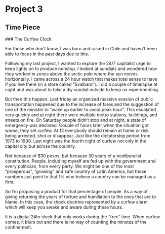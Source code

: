 # Project 3
## Time Piece
### The Curfew Clock
 
For those who don’t know, I was born and raised in Chile and haven’t been able to focus in the past days due to this. 

Following my last project, I wanted to explore the 24/7 capitalist urge to keep lights on to produce nonstop. I looked at sundials and wondered how they worked in zones above the arctic pole where the sun moves horizontally. I came across a 24 hour watch that makes total sense to have if you live there (in a store called “Svalbard”). I did a couple of timelapse at night and was about to take a diy sundial outside to keep on experimenting. 

But then this happen. Last friday an organized massive evasion of public transportation happened due to the increase of fares and the suggestion of one of the minister to “wake up earlier to avoid peak hour”. This escalated very quickly and at night there were multiple metro stations, buildings, and streets on fire. On Saturday people didn’t stop and at night, a state of emergency was declared. Couple of hours later when the situation got worse, they set curfew. At 12 everybody should remain at home or risk being arrested, shot or disappear. Just like the dictatorship period from 1973 to 1990. Last night was the fourth night of curfew not only in the capital city but across the country.

Not because of $30 pesos, but because 30 years of a neoliberalist constitution. People, including myself are fed up with the government and every politician, from every party. We might be one of the most “prosperous”, “growing” and safe country of Latin America, but those numbers just point to that 1% who believe a country can be managed as a firm.  

So I’m proposing a product for that percentage of people. As a way of giving returning the years of torture and humiliation to the ones that are to blame. In this case, the shock doctrine represented by a curfew alarm which will keep you awake and aware during these hours.

It is a digital 24hr clock that only works during the “free” time. When curfew comes, it blurs out and there is no way of counting the minutes of the confinement.